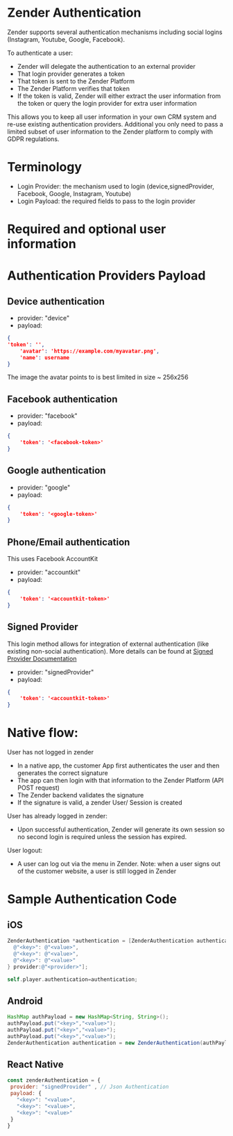 # Zender Authentication
Zender supports several authentication mechanisms including social logins (Instagram, Youtube, Google, Facebook).

To authenticate a user:
- Zender will delegate the authentication to an external provider
- That login provider generates a token
- That token is sent to the Zender Platform
- The Zender Platform verifies that token
- If the token is valid, Zender will either extract the user information from the token or query the login provider for extra user information

This allows you to keep all user information in your own CRM system and re-use existing authentication providers.
Additional you only need to pass a limited subset of user information to the Zender platform to comply with GDPR regulations.

# Terminology
- Login Provider: the mechanism used to login (device,signedProvider, Facebook, Google, Instagram, Youtube)
- Login Payload: the required fields to pass to the login provider

# Required and optional user information

# Authentication Providers Payload
## Device authentication

- provider: "device"
- payload:
```json
{
'token': '',
	'avatar': 'https://example.com/myavatar.png',
    'name': username
}
```

The image the avatar points to is best limited in size ~ 256x256

## Facebook authentication

- provider: "facebook"
- payload:
```json
{
	'token': '<facebook-token>'
}
```

## Google authentication

- provider: "google"
- payload:
```json
{
	'token': '<google-token>'
}
```

## Phone/Email authentication
This uses Facebook AccountKit

- provider: "accountkit"
- payload:
```json
{
	'token': '<accountkit-token>'
}
```

## Signed Provider
This login method allows for integration of external authentication (like existing non-social authentication).
More details can be found at [Signed Provider Documentation](SignedProvider.md)

- provider: "signedProvider"
- payload:
```json
{
	'token': '<accountkit-token>'
}
```

# Native flow:
User has not logged in zender
- In a native app, the customer App first authenticates the user and then generates the correct signature
- The app can then login with that information to the Zender Platform (API POST request)
- The Zender backend validates the signature
- If the signature is valid, a zender User/ Session is created

User has already logged in zender:
- Upon successful authentication, Zender will generate its own session so no second login is required unless the session has expired.

User logout:
- A user can log out via the menu in Zender.
Note: when a user signs out of the customer website, a user is still logged in Zender

# Sample Authentication Code
## iOS
```objective-c
ZenderAuthentication *authentication = [ZenderAuthentication authenticationWith:@{
  @"<key>": @"<value>",
  @"<key>": @"<value>",
  @"<key>": @"<value>"
} provider:@"<provider>"];

self.player.authentication=authentication;
```

## Android
```java
HashMap authPayload = new HashMap<String, String>();
authPayload.put("<key>","<value>");
authPayload.put("<key>","<value>");
authPayload.put("<key>","<value>");
ZenderAuthentication authentication = new ZenderAuthentication(authPayload,"<provider>");
```

## React Native
```javascript
const zenderAuthentication = {
 provider: "signedProvider" , // Json Authentication
 payload: {
   "<key>": "<value>",
   "<key>": "<value>",
   "<key>": "<value>"
 }
}
```

